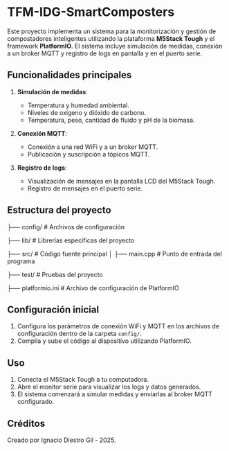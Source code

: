 # TFM-IDG-SmartComposters

Este proyecto implementa un sistema para la monitorización y gestión de compostadores inteligentes utilizando la plataforma **M5Stack Tough** y el framework **PlatformIO**. El sistema incluye simulación de medidas, conexión a un broker MQTT y registro de logs en pantalla y en el puerto serie.

## Funcionalidades principales

1. **Simulación de medidas**:
   - Temperatura y humedad ambiental.
   - Niveles de oxígeno y dióxido de carbono.
   - Temperatura, peso, cantidad de fluido y pH de la biomasa.

2. **Conexión MQTT**:
   - Conexión a una red WiFi y a un broker MQTT.
   - Publicación y suscripción a tópicos MQTT.

3. **Registro de logs**:
   - Visualización de mensajes en la pantalla LCD del M5Stack Tough.
   - Registro de mensajes en el puerto serie.

## Estructura del proyecto
├── config/ # Archivos de configuración

├── lib/ # Librerías específicas del proyecto

├── src/ # Código fuente principal │ ├── main.cpp # Punto de entrada del programa

├── test/ # Pruebas del proyecto

├── platformio.ini # Archivo de configuración de PlatformIO

## Configuración inicial

1. Configura los parámetros de conexión WiFi y MQTT en los archivos de configuración dentro de la carpeta `config/`.
2. Compila y sube el código al dispositivo utilizando PlatformIO.

## Uso

1. Conecta el M5Stack Tough a tu computadora.
2. Abre el monitor serie para visualizar los logs y datos generados.
3. El sistema comenzará a simular medidas y enviarlas al broker MQTT configurado.

## Créditos

Creado por Ignacio Diestro Gil - 2025.